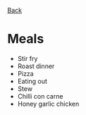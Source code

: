 [Back](README.md)
# Meals
* Stir fry
* Roast dinner
* Pizza
* Eating out
* Stew
* Chilli con carne
* Honey garlic chicken
